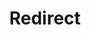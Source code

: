 ﻿---
layout: src/layouts/Redirect.astro
title: Redirect
redirect: https://octopus.com/docs/octopus-rest-api/cli/octopus-project-group-delete
pubDate:  2023-01-01
navSearch: false
navSitemap: false
navMenu: false
---

